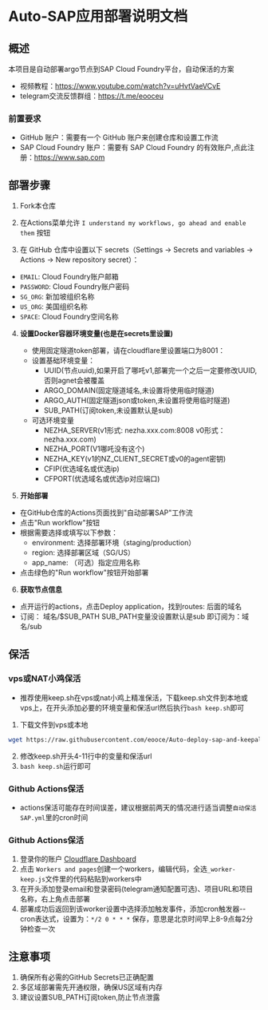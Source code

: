 # Auto-SAP应用部署说明文档

## 概述

本项目是自动部署argo节点到SAP Cloud Foundry平台，自动保活的方案
- 视频教程：https://www.youtube.com/watch?v=uHvtVaeVCvE
- telegram交流反馈群组：https://t.me/eooceu

### 前置要求
* GitHub 账户：需要有一个 GitHub 账户来创建仓库和设置工作流
* SAP Cloud Foundry 账户：需要有 SAP Cloud Foundry 的有效账户,点此注册：https://www.sap.com

## 部署步骤

1. Fork本仓库

2. 在Actions菜单允许 `I understand my workflows, go ahead and enable them` 按钮

3. 在 GitHub 仓库中设置以下 secrets（Settings → Secrets and variables → Actions → New repository secret）：
- `EMAIL`: Cloud Foundry账户邮箱
- `PASSWORD`: Cloud Foundry账户密码
- `SG_ORG`: 新加坡组织名称
- `US_ORG`: 美国组织名称
- `SPACE`: Cloud Foundry空间名称

4. **设置Docker容器环境变量(也是在secrets里设置)**
   - 使用固定隧道token部署，请在cloudflare里设置端口为8001：
   - 设置基础环境变量：
     - UUID(节点uuid),如果开启了哪吒v1,部署完一个之后一定要修改UUID,否则agnet会被覆盖
     - ARGO_DOMAIN(固定隧道域名,未设置将使用临时隧道)
     - ARGO_AUTH(固定隧道json或token,未设置将使用临时隧道)
     - SUB_PATH(订阅token,未设置默认是sub)
   - 可选环境变量
     - NEZHA_SERVER(v1形式: nezha.xxx.com:8008  v0形式：nezha.xxx.com)
     - NEZHA_PORT(V1哪吒没有这个)
     - NEZHA_KEY(v1的NZ_CLIENT_SECRET或v0的agent密钥)
     - CFIP(优选域名或优选ip)
     - CFPORT(优选域名或优选ip对应端口)

5. **开始部署**
* 在GitHub仓库的Actions页面找到"自动部署SAP"工作流
* 点击"Run workflow"按钮
* 根据需要选择或填写以下参数：
   - environment: 选择部署环境（staging/production）
   - region: 选择部署区域（SG/US）
   - app_name: （可选）指定应用名称
* 点击绿色的"Run workflow"按钮开始部署

6. **获取节点信息**
* 点开运行的actions，点击Deploy application，找到routes: 后面的域名
* 订阅： 域名/$SUB_PATH    SUB_PATH变量没设置默认是sub  即订阅为：域名/sub


## 保活 
### vps或NAT小鸡保活
- 推荐使用keep.sh在vps或nat小鸡上精准保活，下载keep.sh文件到本地或vps上，在开头添加必要的环境变量和保活url然后执行`bash keep.sh`即可
1. 下载文件到vps或本地
```bash
wget https://raw.githubusercontent.com/eooce/Auto-deploy-sap-and-keepalive/refs/heads/main/keep.sh && chmod +x keep.sh
```
2. 修改keep.sh开头4-11行中的变量和保活url
3. `bash keep.sh`运行即可


### Github Actions保活
* actions保活可能存在时间误差，建议根据前两天的情况进行适当调整`自动保活SAP.yml`里的cron时间


### Github Actions保活
1. 登录你的账户 [Cloudflare Dashboard](https://dash.cloudflare.com)
2. 点击 `Workers and pages`创建一个workers，编辑代码，全选`_worker-keep.js`文件里的代码粘贴到workers中
3. 在开头添加登录email和登录密码(telegram通知配置可选)、项目URL和项目名称，右上角点击部署
4. 部署成功后返回到该worker设置中选择添加触发事件，添加cron触发器--cron表达式，设置为：`*/2 0 * * *` 保存，意思是北京时间早上8-9点每2分钟检查一次


## 注意事项

1. 确保所有必需的GitHub Secrets已正确配置
2. 多区域部署需先开通权限，确保US区域有内存
4. 建议设置SUB_PATH订阅token,防止节点泄露
